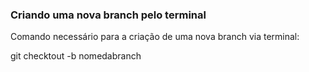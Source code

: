 ### Criando uma nova branch pelo terminal

Comando necessário para a criação de uma nova branch via terminal:

git checktout -b nomedabranch

